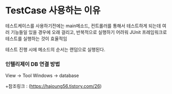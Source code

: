 # TestCase 사용하는 이유

테스트케이스를 사용하기전에는 main메소드, 컨트롤러를 통해서 테스트하게 되는데 여러 기능들일 있을 경우에 오래 걸리고, 반복적으로 실행하기 어려워 JUnit 프레임워크로 테스트를 실행하는 것이 효율적임

테스트 진행 시에 메소드의 순서는 랜덤으로 실행된다.



### 인텔리제이 DB 연결 방법 
View -> Tool Windows -> database

+참조링크 : (https://hajoung56.tistory.com/26)
